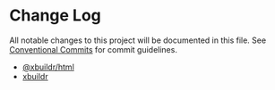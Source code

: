 # Change Log

All notable changes to this project will be documented in this file.
See [Conventional Commits](https://conventionalcommits.org) for commit guidelines.

- [@xbuildr/html](./packages/@xbuildr/html/CHANGELOG.md)
- [xbuildr](./packages/xbuildr/CHANGELOG.md)
